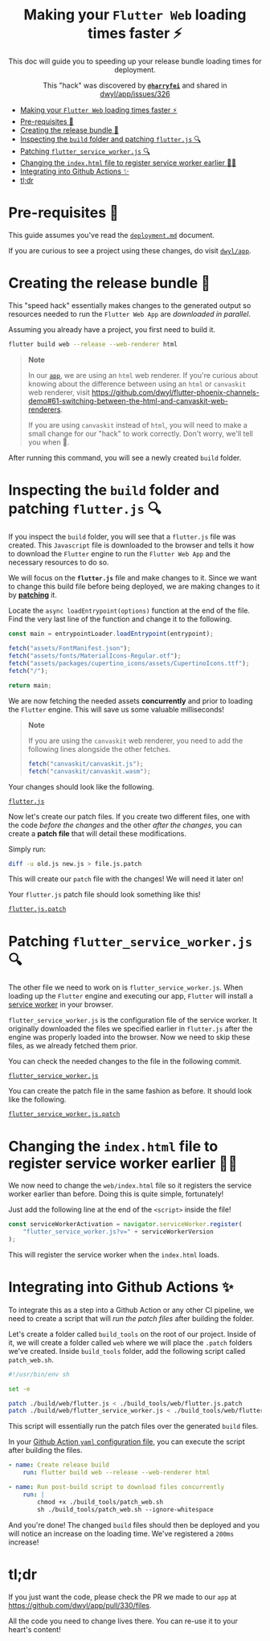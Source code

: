 <div align="center">

# Making your `Flutter Web` loading times faster ⚡️

This doc will guide you 
to speeding up your release bundle loading times
for deployment. 

This "hack" was discovered by 
[**`@harryfei`**](https://github.com/harryfei)
and shared in 
[dwyl/app/issues/326](https://github.com/dwyl/app/issues/326#issuecomment-1478314967)

</div>

- [Making your `Flutter Web` loading times faster ⚡️](#making-your-flutter-web-loading-times-faster-️)
- [Pre-requisites 📝](#pre-requisites-)
- [Creating the release bundle 🧱](#creating-the-release-bundle-)
- [Inspecting the `build` folder and patching `flutter.js` 🔍](#inspecting-the-build-folder-and-patching-flutterjs-)
- [Patching `flutter_service_worker.js` 🔍](#patching-flutter_service_workerjs-)
- [Changing the `index.html` file to register service worker earlier 🏃‍♂️](#changing-the-indexhtml-file-to-register-service-worker-earlier-️)
- [Integrating into Github Actions ✨](#integrating-into-github-actions-)
- [tl;dr](#tldr)


# Pre-requisites 📝

This guide assumes you've read
the [`deployment.md`](../deployment.md) document.

If you are curious to see a project
using these changes,
do visit [`dwyl/app`](https://github.com/dwyl/app).


# Creating the release bundle 🧱

This "speed hack" essentially makes changes
to the generated output
so resources needed to run the `Flutter Web App`
are *downloaded in parallel*.

Assuming you already have a project,
you first need to build it.

```sh
flutter build web --release --web-renderer html
```

> **Note**
>
> In our [`app`](https://github.com/dwyl/app),
> we are using an `html` web renderer.
> If you're curious about knowing about the difference
> between using an `html` or `canvaskit` web renderer,
> visit https://github.com/dwyl/flutter-phoenix-channels-demo#61-switching-between-the-html-and-canvaskit-web-renderers.
>
> If you are using `canvaskit` instead of `html`,
> you will need to make a small change for our "hack" to work correctly.
> Don't worry, we'll tell you when 🙂.

After running this command,
you will see a newly created `build` folder.


# Inspecting the `build` folder and patching `flutter.js` 🔍

If you inspect the `build` folder,
you will see that a `flutter.js` file was created.
This `Javascript` file is downloaded to the browser
and tells it how to download the `Flutter` engine to run the `Flutter Web App`
and the necessary resources to do so.

We will focus on the **`flutter.js`** file 
and make changes to it.
Since we want to change this build file
before being deployed,
we are making changes to it
by [**patching**](https://www.tutorialspoint.com/unix_commands/patch.htm) it.

Locate the `async loadEntrypoint(options)` function
at the end of the file.
Find the very last line of the function
and change it to the following.

```js
const main = entrypointLoader.loadEntrypoint(entrypoint);
  
fetch("assets/FontManifest.json");
fetch("assets/fonts/MaterialIcons-Regular.otf");
fetch("assets/packages/cupertino_icons/assets/CupertinoIcons.ttf");
fetch("/");

return main;
```

We are now fetching the needed assets **concurrently**
and prior to loading the `Flutter` engine.
This will save us some valuable milliseconds!

> **Note**
>
> If you are using the `canvaskit` web renderer,
> you need to add the following lines
> alongside the other fetches.
>
> ```js
> fetch("canvaskit/canvaskit.js");
> fetch("canvaskit/canvaskit.wasm");
> ```

Your changes should look like the following.

[`flutter.js`](https://github.com/dwyl/learn-flutter/pull/84/commits/69347403f53594b041064e805dcbffe023952361)

Now let's create our patch files.
If you create two different files,
one with the code *before the changes*
and the other *after the changes*,
you can create a **patch file**
that will detail these modifications.

Simply run:

```sh
diff -u old.js new.js > file.js.patch
```

This will create our `patch` file with the changes!
We will need it later on!

Your `flutter.js` patch file should look something like this!

[`flutter.js.patch`](https://github.com/dwyl/learn-flutter/blob/de89d83bea972dbe5a13cd9ae8f0a6e34840e5a8/guides/flutter-web-speed-boost/flutter.js.patch)


# Patching `flutter_service_worker.js` 🔍

The other file we need to work on is `flutter_service_worker.js`.
When loading up the `Flutter` engine and executing our app,
`Flutter` will install a 
[service worker](https://web.dev/learn/pwa/service-workers/) in your browser.

`flutter_service_worker.js` is the configuration file of the service worker.
It originally downloaded the files we specified earlier in `flutter.js`
after the engine was properly loaded into the browser.
Now we need to skip these files, as we already fetched them prior.

You can check
the needed changes to the file
in the following commit.

[`flutter_service_worker.js`](https://github.com/dwyl/learn-flutter/pull/84/commits/b1edc58de99014f7423fdc9c08f207ec611b6439)

You can create the patch file in the same fashion as before.
It should look like the following.

[`flutter_service_worker.js.patch`](https://github.com/dwyl/learn-flutter/blob/de89d83bea972dbe5a13cd9ae8f0a6e34840e5a8/guides/flutter-web-speed-boost/flutter_service_worker.js.patch)


# Changing the `index.html` file to register service worker earlier 🏃‍♂️

We now need to change the `web/index.html` file
so it registers the service worker earlier than before.
Doing this is quite simple, fortunately!

Just add the following line 
at the end of the `<script>` inside the file!

```js
const serviceWorkerActivation = navigator.serviceWorker.register(
    "flutter_service_worker.js?v=" + serviceWorkerVersion
);
```

This will register the service worker
when the `index.html` loads.


# Integrating into Github Actions ✨

To integrate this as a step into a Github Action
or any other CI pipeline,
we need to create a script 
that will *run the patch files* after building the folder.

Let's create a folder called `build_tools`
on the root of our project.
Inside of it, we will create a folder called `web`
where we will place the `.patch` folders we've created.
Inside `build_tools` folder,
add the following script called `patch_web.sh`.

```sh
#!/usr/bin/env sh

set -e

patch ./build/web/flutter.js < ./build_tools/web/flutter.js.patch
patch ./build/web/flutter_service_worker.js < ./build_tools/web/flutter_service_worker.js.patch
```

This script will essentially run the patch files
over the generated `build` files.

In your 
[Github Action `yaml` configuration file](https://docs.github.com/en/actions/using-workflows/workflow-syntax-for-github-actions),
you can execute the script after building the files.

```yaml
- name: Create release build
    run: flutter build web --release --web-renderer html

- name: Run post-build script to download files concurrently
    run: | 
        chmod +x ./build_tools/patch_web.sh
        sh ./build_tools/patch_web.sh --ignore-whitespace
```

And you're done!
The changed `build` files
should then be deployed
and you will notice an increase on the loading time.
We've registered a `200ms` increase!


# tl;dr 

If you just want the code,
please check the PR we made to our `app`
at https://github.com/dwyl/app/pull/330/files.

All the code you need to change lives there.
You can re-use it to your heart's content! 

